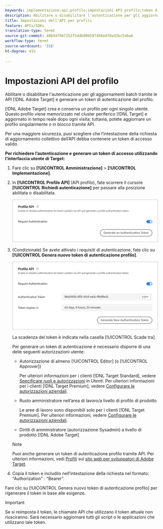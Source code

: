 ```yaml
---
keywords: implementazione;api;profilo;impostazioni API profilo;token di autenticazione
description: Abilitare o disabilitare l'autenticazione per gli aggiornamenti batch tramite  API Adobe Target e generare un token di autenticazione del profilo.
title: Impostazioni dell’API per profili
feature: APIs/SDKs
translation-type: tm+mt
source-git-commit: 48b94f967252f5ddb009597456edf0a43bc54ba6
workflow-type: tm+mt
source-wordcount: '316'
ht-degree: 41%

---
```



# Impostazioni API del profilo

Abilitare o disabilitare l&#39;autenticazione per gli aggiornamenti batch tramite le API [!DNL Adobe Target] e generare un token di autenticazione del profilo.

[!DNL Adobe Target] crea e conserva un profilo per ogni singolo utente. Questo profilo viene memorizzato nel cluster periferico [!DNL Target] e aggiornato in tempo reale dopo ogni visita; tuttavia, potete aggiornare un profilo singolarmente o in blocco tramite API.

Per una maggiore sicurezza, puoi scegliere che l’intestazione della richiesta di aggiornamento collettivo dell’API debba contenere un token di accesso valido.

**Per richiedere l’autenticazione e generare un token di accesso utilizzando l’interfaccia utente di Target:**

1. Fare clic su **[!UICONTROL Amministrazione]** > **[!UICONTROL Implementazione]**.
1. In **[!UICONTROL Profile API]** (API profilo), fate scorrere il cursore **[!UICONTROL Richiedi autenticazione]** per passare alla posizione abilitata o disabilitata.

   ![](assets/profile_api_settings.png)

1. (Condizionale) Se avete attivato i requisiti di autenticazione, fate clic su **[!UICONTROL Genera nuovo token di autenticazione profilo]**.

   ![](assets/profile_api_settings_2.png)

   La scadenza del token è indicata nella casella [!UICONTROL Scade tra].

   Per generare un token di autenticazione è necessario disporre di una delle seguenti autorizzazioni utente:

   * Autorizzazione di almeno [!UICONTROL Editor] (o [!UICONTROL Approver])

      Per ulteriori informazioni per i clienti [!DNL Target Standard], vedere [Specificare ruoli e autorizzazioni](/help/administrating-target/c-user-management/c-user-management/user-management.md#roles-permissions) in *Utenti*. Per ulteriori informazioni per i clienti [!DNL Target Premium], vedere [Configurare le autorizzazioni aziendali](/help/administrating-target/c-user-management/property-channel/properties-overview.md).

   * Ruolo amministratore nell’area di lavoro/a livello di profilo di prodotto

      Le aree di lavoro sono disponibili solo per i clienti [!DNL Target Premium]. Per ulteriori informazioni, vedere [Configurare le autorizzazioni aziendali](/help/administrating-target/c-user-management/property-channel/properties-overview.md).

   * Diritti di amministratore (autorizzazione Sysadmin) a livello di prodotto [!DNL Adobe Target]
   >[!NOTE]
   >
   >Puoi anche generare un token di autenticazione profilo tramite API. Per ulteriori informazioni, vedi [Profili](https://developers.adobetarget.com/api/#profiles) sul [sito web per sviluppatori di Adobe Target](https://developers.adobetarget.com/).

1. Copia il token e includilo nell’intestazione della richiesta nel formato: &quot;Authorization&quot; : &quot;Bearer&quot;.

Fare clic su [!UICONTROL Genera nuovo token di autenticazione profilo] per rigenerare il token in base alle esigenze.

>[!IMPORTANT]
>
>Se si reimposta il token, le chiamate API che utilizzano il token attuale non riusciranno. Sarà necessario aggiornare tutti gli script o le applicazioni che utilizzano tale token.
